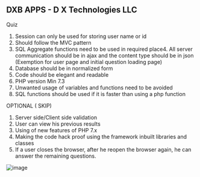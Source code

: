 ## DXB APPS - D X Technologies LLC
Quiz

1. Session can only be used for storing user name or id
2. Should follow the MVC pattern
3. SQL Aggregate functions need to be used in required place4. All server communication should be in ajax and the content type should be in json (Exemption for user page and initial question loading page)
5. Database should be in normalized form
6. Code should be elegant and readable
7. PHP version Min 7.3
8. Unwanted usage of variables and functions need to be avoided
9. SQL functions should be used if it is faster than using a php function

OPTIONAL ( SKIP)
1. Server side/Client side validation
2. User can view his previous results
3. Using of new features of PHP 7.x
4. Making the code hack proof using the framework inbuilt libraries  and classes
5. If a user closes the browser, after he reopen the browser again, he can answer the remaining questions.

![image](https://github.com/awais-vteams/dxb-quiz/assets/10154558/b6b8ec65-64b8-4c9e-b01d-ba6fe30dc158)
